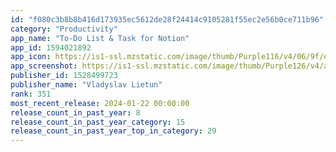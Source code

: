 ```yaml
---
id: "f080c3b8b8b416d173935ec5612de28f24414c9105281f55ec2e56b0ce711b96"
category: "Productivity"
app_name: "To-Do List & Task for Notion"
app_id: 1594021892
app_icon: https://is1-ssl.mzstatic.com/image/thumb/Purple116/v4/06/9f/ee/069fee19-4709-47c7-7c48-d17904fed39c/AppIcon-NSF-Modern-0-0-1x_U007emarketing-0-10-0-85-220.png/1024x1024bb.png
app_screenshot: https://is1-ssl.mzstatic.com/image/thumb/Purple126/v4/a5/b8/bc/a5b8bca8-bf0b-ed6a-4c71-bdcafd10d85d/43c8241b-d2fc-4727-9e96-80b2c715d71b_p_v1.1.3_6.5_1_1242x2688.png/1242x2688bb.png
publisher_id: 1528499723
publisher_name: "Vladyslav Lietun"
rank: 351
most_recent_release: 2024-01-22 00:00:00
release_count_in_past_year: 8
release_count_in_past_year_category: 15
release_count_in_past_year_top_in_category: 29
---
```

